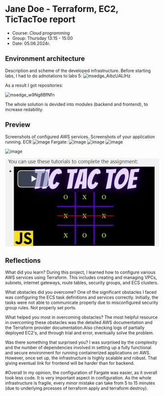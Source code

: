 # Jane Doe - Terraform, EC2, TicTacToe report

- Course: *Cloud programming*
- Group: Thursday 13:15 - 15:00
- Date: 05.06.2024r.

## Environment architecture

Description and scheme of the developed infrastructure.
Before starting labs, I had to do adnotations to labs 5:
![msedge_AibzUALIHz](https://github.com/pwr-cloudprogramming/a7-KamilTaras/assets/116663154/c4893c76-9232-4d1e-a723-0d81cd52946a)

As a result I got repositories:

![msedge_w9Ng8BfNfn](https://github.com/pwr-cloudprogramming/a7-KamilTaras/assets/116663154/d767e83a-24d7-42b7-8c30-e29430b82826)

The whole solution is devided into modules (backend and frontend), to increase redability.
## Preview

Screenshots of configured AWS services. Screenshots of your application running.
ECR
![image](https://github.com/pwr-cloudprogramming/a7-KamilTaras/assets/116663154/47fe70a3-4e0c-47c8-b57e-ea920589deff)
Fargate:
![image](https://github.com/pwr-cloudprogramming/a7-KamilTaras/assets/116663154/2d28acca-a41a-4600-8836-46283cd0704e)
![image](https://github.com/pwr-cloudprogramming/a7-KamilTaras/assets/116663154/0c8c47fb-7cf9-43fa-957b-9935cd6d92dc)
![image](https://github.com/pwr-cloudprogramming/a7-KamilTaras/assets/116663154/25067c89-39fb-4c60-b188-e8f957e419d1)

![image](https://github.com/pwr-cloudprogramming/a7-KamilTaras/assets/116663154/16e20e3b-5fbe-47f6-a11f-f067e26bf5a9)


![Sample image](img/sample-image.png)

## Reflections

What did you learn?
During this project, I learned how to configure various AWS services using Terraform. This includes creating and managing VPCs, subnets, internet gateways, route tables, security groups, and ECS clusters.

What obstacles did you overcome?
One of the significant obstacles I faced was configuring the ECS task definitions and services correctly. Initially, the tasks were not able to communicate properly due to misconfigured security group rules. Not properly set ports.

What helped you most in overcoming obstacles?
The most helpful resource in overcoming these obstacles was the detailed AWS documentation and the Terraform provider documentation.Also checking logs of partially deployed EC2's, and through trial and error, eventually solve the problem.

Was there something that surprised you?
I was surprised by the complexity and the number of dependencies involved in setting up a fully functional and secure environment for running containerized applications on AWS. However, once set up, the infrastructure is highly scalable and robust. That giving eventual link for frontend will be harder than for backend.

#Overall
In my opinion, the configuration of Fargate was easier, as it overall took less code. It is very important aspect in configuration. As the whole infrastructure is fragile, every minor mistake can take from 5 to 15 minutes (due to underlying prcesses of terraform apply and terraform destroy).
